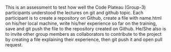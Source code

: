 This is an assessment to test how well the Code Plateau (Group-3) participants understood the lectures on git and github topic. Each participant is to create a repository on Github, create a file with name.html on his/her local machine, write his/her experience so far on the training, save and git push the file to the repository created on Github. He/She also is to invite other group members as collaborators to contribute to the project by creating a file explaining their experience, then git push it and open pull request.
